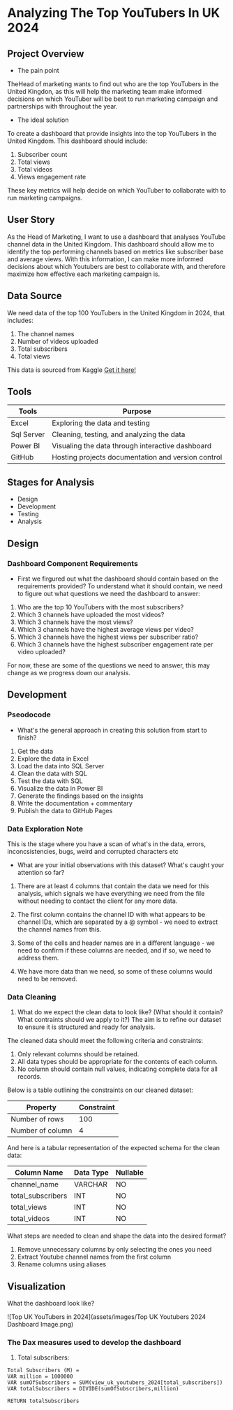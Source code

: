 # Analyzing The Top YouTubers In UK 2024


## Project Overview

- The pain point

TheHead of marketing wants to find out who are the top YouTubers in the United Kingdon, as this will help the marketing team make informed decisions on which YouTuber will be best to run marketing campaign and partnerships with throughout the year.

- The ideal solution

To create a dashboard that provide insights into the top YouTubers in the United Kingdom. This dashboard should include:
1. Subscriber count
2. Total views
3. Total videos
4. Views engagement rate

These key metrics will help decide on which YouTuber to collaborate with to run marketing campaigns.


## User Story

As the Head of Marketing, I want to use a dashboard that analyses YouTube channel data in the United Kingdom.
This dashboard should allow me to identify the top performing channels based on metrics like subscriber base and average views.
With this information, I can make more informed decisions about which Youtubers are best to collaborate with, and therefore maximize how effective each marketing campaign is.


## Data Source

We need data of the top 100 YouTubers in the United Kingdom in 2024, that includes:

1. The channel names
2. Number of videos uploaded
3. Total subscribers
4. Total views

This data is sourced from Kaggle [Get it here!](https://www.kaggle.com/datasets/bhavyadhingra00020/top-100-social-media-influencers-2024-countrywise?resource=download)


## Tools


| Tools | Purpose |
| ----- | ------- |
| Excel | Exploring the data and testing |
| Sql Server | Cleaning, testing, and analyzing the data |
| Power BI | Visualing the data through interactive dashboard |
| GitHub | Hosting projects documentation and version control |


## Stages for Analysis

- Design
- Development
- Testing
- Analysis


## Design


### Dashboard Component Requirements

- First we firgured out what the dashboard should contain based on the requirements provided?
To understand what it should contain, we need to figure out what questions we need the dashboard to answer:

1. Who are the top 10 YouTubers with the most subscribers?
2. Which 3 channels have uploaded the most videos?
3. Which 3 channels have the most views?
4. Which 3 channels have the highest average views per video?
5. Which 3 channels have the highest views per subscriber ratio?
6. Which 3 channels have the highest subscriber engagement rate per video uploaded?

For now, these are some of the questions we need to answer, this may change as we progress down our analysis.


## Development


### Pseodocode 

- What's the general approach in creating this solution from start to finish?

1. Get the data
2. Explore the data in Excel
3. Load the data into SQL Server
4. Clean the data with SQL
5. Test the data with SQL
5. Visualize the data in Power BI
6. Generate the findings based on the insights
7. Write the documentation + commentary
8. Publish the data to GitHub Pages


### Data Exploration Note 

This is the stage where you have a scan of what's in the data, errors, inconcsistencies, bugs, weird and corrupted characters etc

- What are your initial observations with this dataset? What's caught your attention so far?

1. There are at least 4 columns that contain the data we need for this analysis, which signals we have everything we need from the file without needing to contact the client for any more data.

2. The first column contains the channel ID with what appears to be channel IDs, which are separated by a @ symbol - we need to extract the channel names from this.

3. Some of the cells and header names are in a different language - we need to confirm if these columns are needed, and if so, we need to address them.

4. We have more data than we need, so some of these columns would need to be removed.


### Data Cleaning 

1. What do we expect the clean data to look like? (What should it contain? What contraints should we apply to it?)
The aim is to refine our dataset to ensure it is structured and ready for analysis.

The cleaned data should meet the following criteria and constraints:

1. Only relevant columns should be retained.
2. All data types should be appropriate for the contents of each column.
3. No column should contain null values, indicating complete data for all records.

Below is a table outlining the constraints on our cleaned dataset:


| Property | Constraint |
| -------- | ---------- |
| Number of rows | 100 |
| Number of column | 4 |


And here is a tabular representation of the expected schema for the clean data:


| Column Name | Data Type | Nullable |
| ----------- | --------- | -------- |
| channel_name| VARCHAR | NO |
| total_subscribers | INT | NO |
| total_views | INT | NO |
| total_videos | INT | NO |


 What steps are needed to clean and shape the data into the desired format?
1. Remove unnecessary columns by only selecting the ones you need
2. Extract Youtube channel names from the first column
3. Rename columns using aliases

## Visualization

What the dashboard look like?

![Top UK YouTubers in 2024](assets/images/Top UK Youtubers 2024 Dashboard Image.png)

### The Dax measures used to develop the dashboard

1. Total subscribers:

```
Total Subscribers (M) = 
VAR million = 1000000
VAR sumOfSubscribers = SUM(view_uk_youtubers_2024[total_subscribers])
VAR totalSubscribers = DIVIDE(sumOfSubscribers,million)

RETURN totalSubscribers
```



















